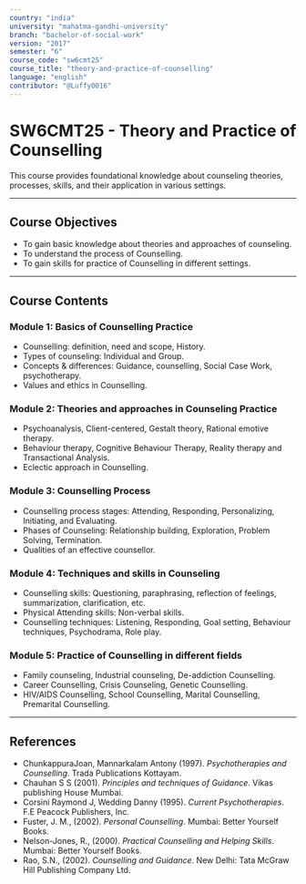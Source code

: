 ```yaml
---
country: "india"
university: "mahatma-gandhi-university"
branch: "bachelor-of-social-work"
version: "2017"
semester: "6"
course_code: "sw6cmt25"
course_title: "theory-and-practice-of-counselling"
language: "english"
contributor: "@Luffy0016"
---
```

# SW6CMT25 - Theory and Practice of Counselling

This course provides foundational knowledge about counseling theories, processes, skills, and their application in various settings.

---
## Course Objectives

* To gain basic knowledge about theories and approaches of counseling.
* To understand the process of Counselling.
* To gain skills for practice of Counselling in different settings.

---
## Course Contents

### Module 1: Basics of Counselling Practice  
* Counselling: definition, need and scope, History.
* Types of counseling: Individual and Group.
* Concepts & differences: Guidance, counselling, Social Case Work, psychotherapy.
* Values and ethics in Counselling.

### Module 2: Theories and approaches in Counseling Practice  
* Psychoanalysis, Client-centered, Gestalt theory, Rational emotive therapy.
* Behaviour therapy, Cognitive Behaviour Therapy, Reality therapy and Transactional Analysis.
* Eclectic approach in Counselling.

### Module 3: Counselling Process  
* Counselling process stages: Attending, Responding, Personalizing, Initiating, and Evaluating.
* Phases of Counseling: Relationship building, Exploration, Problem Solving, Termination.
* Qualities of an effective counsellor.

### Module 4: Techniques and skills in Counseling  
* Counselling skills: Questioning, paraphrasing, reflection of feelings, summarization, clarification, etc.
* Physical Attending skills: Non-verbal skills.
* Counselling techniques: Listening, Responding, Goal setting, Behaviour techniques, Psychodrama, Role play.

### Module 5: Practice of Counselling in different fields  
* Family counseling, Industrial counseling, De-addiction Counselling.
* Career Counselling, Crisis Counseling, Genetic Counselling.
* HIV/AIDS Counselling, School Counselling, Marital Counselling, Premarital Counselling.

---
## References
* ChunkappuraJoan, Mannarkalam Antony (1997). *Psychotherapies and Counselling*. Trada Publications Kottayam.
* Chauhan S S (2001). *Principles and techniques of Guidance*. Vikas publishing House Mumbai.
* Corsini Raymond J, Wedding Danny (1995). *Current Psychotherapies*. F.E Peacock Publishers, Inc.
* Fuster, J. M., (2002). *Personal Counselling*. Mumbai: Better Yourself Books.
* Nelson-Jones, R., (2000). *Practical Counselling and Helping Skills*. Mumbai: Better Yourself Books.
* Rao, S.N., (2002). *Counselling and Guidance*. New Delhi: Tata McGraw Hill Publishing Company Ltd.